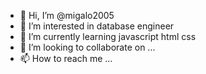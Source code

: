 - 👋 Hi, I’m @migalo2005
- 👀 I’m interested in database engineer
- 🌱 I’m currently learning javascript html css
- 💞️ I’m looking to collaborate on ...
- 📫 How to reach me ...

<!---
migalo2005/migalo2005 is a ✨ special ✨ repository because its `README.md` (this file) appears on your GitHub profile.
You can click the Preview link to take a look at your changes.
--->
